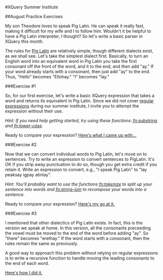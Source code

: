 #XQuery Summer Institute

##August Practice Exercises

My son Theodore loves to speak Pig Latin. He can speak it really fast, making it difficult for my wife and I to follow him. Wouldn't it be helpful to have a Pig Latin interpreter, I thought? So let's write a basic parser in XQuery this month.

The rules for [Pig Latin](https://en.wikipedia.org/wiki/Pig_Latin) are relatively simple, though different dialects exist, as we shall see. Let's take the simplest dialect first. Basically, to turn an English word into an equivalent word in Pig Latin you take the first consonant off the front of the word, and it to the end, and then add "ay." If your word already starts with a consonant, then just add "ay" to the end. Thus, "Hello" becomes "Ellohay." "I" becomes "Iay."

###Exercise #1

So, for our first exercise, let's write a basic XQuery expression that takes a word and returns its equivalent in Pig Latin. Since we did not cover [regular expressions](https://en.wikipedia.org/wiki/Regular_expression) during our summer institute, I invite you to attempt the expression without their use.

*Hint: If you need help getting started, try using these functions: [fn:substring](http://www.xqueryfunctions.com/xq/fn_substring.html) and [fn:lower-case](http://www.xqueryfunctions.com/xq/fn_lower-case.html).*

Ready to compare your expression? [Here's what I came up with...](http://try.zorba.io/queries/xquery/QK5qu0xXmoe16U2ruUvUJMyf768%3D)

###Exercise #2

Now that we can convert individual words to Pig Latin, let's move on to sentences. Try to write an expression to convert sentences to PigLatin. It's OK if you strip away punctuation to do so, though you get extra credit if you retain it. Write an expression to convert, e.g., "I speak Pig Latin" to "Iay peaksay igpay atinlay".

*Hint: You'll probably want to use the functions [fn:tokenize](http://www.xqueryfunctions.com/xq/fn_tokenize.html) to split up your sentence into words and [fn:string-join](http://www.xqueryfunctions.com/xq/fn_string-join.html) to recompose your words into a sentence.*

Ready to compare your expression? [Here's my go at it.](http://try.zorba.io/queries/xquery/viIDlwPueygREld7%2FOCE3n9AYEE%3D)

###Exercise #3

I mentioned that other dialectics of Pig Latin exists. In fact, this is the version we speak at home. In this version, all the consonants preceeding the vowel must be moved to the end of the word before adding "ay". So "there" becomes "erethay." If the word starts with a consonant, then the rules remain the same as previously.

A good way to approach this problem without relying on regular expressions is to write a recursive function to handle moving the leading consonants to the end of each word.

[Here's how I did it.](http://try.zorba.io/queries/xquery/fHsQ6207Bv61Mcm9NNwx0ElpGsk%3D)
